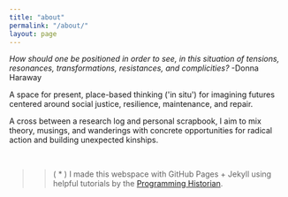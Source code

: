 ```yaml
---
title: "about"
permalink: "/about/"
layout: page
---
```


*How should one be positioned in order to see, in this situation of tensions, resonances, transformations, resistances, and complicities?*  -Donna Haraway

A space for present, place-based thinking ('in situ') for imagining futures centered around social justice, resilience, maintenance, and repair.

A cross between a research log and personal scrapbook, I aim to mix theory, musings, and wanderings with concrete opportunities for radical action and building unexpected kinships.

&nbsp;
&nbsp;
&nbsp;
&nbsp;

>>( * ) I made this webspace with GitHub Pages + Jekyll using
helpful tutorials by the [Programming Historian](https://programminghistorian.org/).

